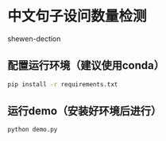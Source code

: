 # 中文句子设问数量检测
shewen-dection
## 配置运行环境（建议使用conda）
```bash
pip install -r requirements.txt
```

## 运行demo（安装好环境后进行）
```bash
python demo.py
```
